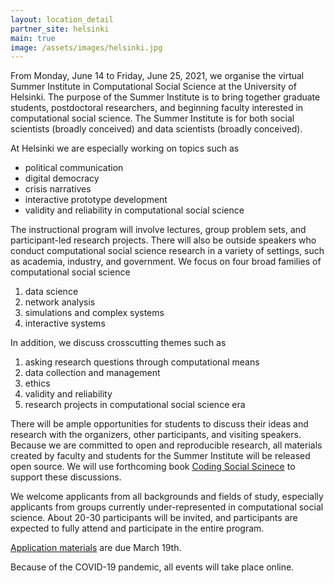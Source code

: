 ```yaml
---
layout: location_detail
partner_site: helsinki
main: true
image: /assets/images/helsinki.jpg
---
```


From Monday, June 14 to Friday, June 25, 2021, we organise the virtual Summer Institute in Computational Social Science at the University of Helsinki.
The purpose of the Summer Institute is to bring together graduate students, postdoctoral researchers, and beginning faculty interested in computational social science.
The Summer Institute is for both social scientists (broadly conceived) and data scientists (broadly conceived).

At Helsinki we are especially working on topics such as
 * political communication
 * digital democracy
 * crisis narratives
 * interactive prototype development
 * validity and reliability in computational social science

The instructional program will involve lectures, group problem sets, and participant-led research projects.
There will also be outside speakers who conduct computational social science research in a variety of settings, such as academia, industry, and government.
We focus on four broad families of computational social science
 1. data science
 1. network analysis
 1. simulations and complex systems
 1. interactive systems

In addition, we discuss crosscutting themes such as
 1. asking research questions through computational means
 1. data collection and management
 1. ethics
 1. validity and reliability
 1. research projects in computational social science era


 There will be ample opportunities for students to discuss their ideas and research with the organizers, other participants, and visiting speakers.
 Because we are committed to open and reproducible research, all materials created by faculty and students for the Summer Institute will be released open source.
 We will use forthcoming book [Coding Social Scinece](http://codingsocialscience.org/) to support these discussions.

 We welcome applicants from all backgrounds and fields of study, especially applicants from groups currently under-represented in computational social science.
 About 20-30 participants will be invited, and participants are expected to fully attend and participate in the entire program.

[Application materials](https://compsocialscience.github.io/summer-institute/2021/helsinki/apply) are due March 19th.

Because of the COVID-19 pandemic, all events will take place online.
